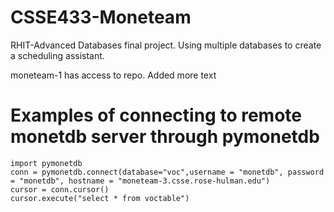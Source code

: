 # CSSE433-Moneteam
RHIT-Advanced Databases final project. Using multiple databases to create a scheduling assistant. 


moneteam-1 has access to repo. Added more text

# Examples of connecting to remote monetdb server through pymonetdb
```
import pymonetdb
conn = pymonetdb.connect(database="voc",username = "monetdb", password = "monetdb", hostname = "moneteam-3.csse.rose-hulman.edu")
cursor = conn.cursor()
cursor.execute("select * from voctable")
```

